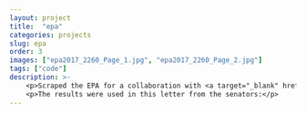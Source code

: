 ```yaml
---
layout: project
title:  "epa"
categories: projects
slug: epa
order: 3
images: ["epa2017_2260_Page_1.jpg", "epa2017_2260_Page_2.jpg"]
tags: ["code"]
description: >-
    <p>Scraped the EPA for a collaboration with <a target="_blank" href="https://envirodatagov.org/">EDGI</a> to find over 200 pages having to do with climate change have been removed.</p>
    <p>The results were used in this letter from the senators:</p>
---
```

